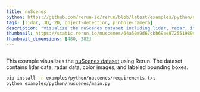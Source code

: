 ```yaml
---
title: nuScenes
python: https://github.com/rerun-io/rerun/blob/latest/examples/python/nuscenes/main.py?speculative-link
tags: [lidar, 3D, 2D, object-detection, pinhole-camera]
description: "Visualize the nuScenes dataset including lidar, radar, images, and bounding boxes."
thumbnail: https://static.rerun.io/nuscenes/64a50a9d67cbb69ae872551989ee807b195f6b5d/480w.png
thumbnail_dimensions: [480, 282]
---
```


<picture>
  <img src="https://static.rerun.io/nuscenes/64a50a9d67cbb69ae872551989ee807b195f6b5d/full.png" alt="">
  <source media="(max-width: 480px)" srcset="https://static.rerun.io/nuscenes/64a50a9d67cbb69ae872551989ee807b195f6b5d/480w.png">
  <source media="(max-width: 768px)" srcset="https://static.rerun.io/nuscenes/64a50a9d67cbb69ae872551989ee807b195f6b5d/768w.png">
  <source media="(max-width: 1024px)" srcset="https://static.rerun.io/nuscenes/64a50a9d67cbb69ae872551989ee807b195f6b5d/1024w.png">
  <source media="(max-width: 1200px)" srcset="https://static.rerun.io/nuscenes/64a50a9d67cbb69ae872551989ee807b195f6b5d/1200w.png">
</picture>

This example visualizes the [nuScenes dataset](https://www.nuscenes.org/) using Rerun. The dataset
contains lidar data, radar data, color images, and labeled bounding boxes.

```bash
pip install -r examples/python/nuscenes/requirements.txt
python examples/python/nuscenes/main.py
```
